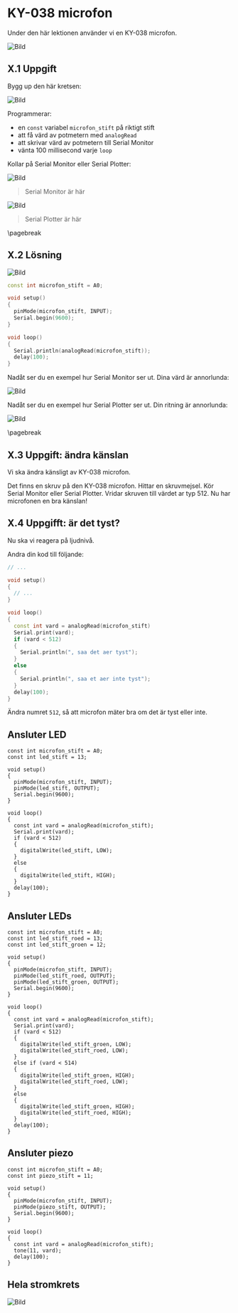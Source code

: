# KY-038 microfon

Under den här lektionen använder vi en KY-038 microfon.

![Bild](ky-038_microfon.png)

## X.1 Uppgift

Bygg up den här kretsen:

![Bild](ky-038_microfon_elkrets.png)

Programmerar:

* en `const` variabel `microfon_stift` på riktigt stift
* att få värd av potmetern med `analogRead`
* att skrivar värd av potmetern till Serial Monitor
* vänta 100 millisecond varje `loop`

Kollar på Serial Monitor eller Serial Plotter:

![Bild](serial_monitor_menu_item.png)

> Serial Monitor är här

![Bild](serial_plotter_menu_item.png)

> Serial Plotter är här

\pagebreak

## X.2 Lösning

![Bild](08_potmeter.png)

```c++
const int microfon_stift = A0;

void setup() 
{
  pinMode(microfon_stift, INPUT);
  Serial.begin(9600);
}

void loop() 
{
  Serial.println(analogRead(microfon_stift));
  delay(100);  
}
```

Nadåt ser du en exempel hur Serial Monitor ser ut.
Dina värd är annorlunda:

![Bild](serial_monitor_vaerd.png)

Nadåt ser du en exempel hur Serial Plotter ser ut.
Din ritning är annorlunda:

![Bild](serial_plotter_graf.png)

\pagebreak

## X.3 Uppgift: ändra känslan

Vi ska ändra känsligt av KY-038 microfon.

Det finns en skruv på den KY-038 microfon.
Hittar en skruvmejsel.
Kör Serial Monitor eller Serial Plotter.
Vridar skruven till värdet ar typ 512.
Nu har microfonen en bra känslan!

## X.4 Uppgifft: är det tyst?

Nu ska vi reagera på ljudnivå.

Andra din kod till följande:

```c++
// ...

void setup() 
{
  // ...
}

void loop()
{
  const int vard = analogRead(microfon_stift)
  Serial.print(vard);
  if (vard < 512) 
  {
    Serial.println(", saa det aer tyst");
  }
  else
  {
    Serial.println(", saa et aer inte tyst");
  }
  delay(100);  
}
```

Ändra numret `512`, så att microfon mäter bra om det är tyst eller inte.


## Ansluter LED

```
const int microfon_stift = A0;
const int led_stift = 13;

void setup() 
{
  pinMode(microfon_stift, INPUT);
  pinMode(led_stift, OUTPUT);
  Serial.begin(9600);
}

void loop()
{
  const int vard = analogRead(microfon_stift);
  Serial.print(vard);
  if (vard < 512) 
  {
    digitalWrite(led_stift, LOW);
  }
  else
  {
    digitalWrite(led_stift, HIGH);
  }
  delay(100);  
}
```

## Ansluter LEDs


```
const int microfon_stift = A0;
const int led_stift_roed = 13;
const int led_stift_groen = 12;

void setup() 
{
  pinMode(microfon_stift, INPUT);
  pinMode(led_stift_roed, OUTPUT);
  pinMode(led_stift_groen, OUTPUT);
  Serial.begin(9600);
}

void loop()
{
  const int vard = analogRead(microfon_stift);
  Serial.print(vard);
  if (vard < 512) 
  {
    digitalWrite(led_stift_groen, LOW);
    digitalWrite(led_stift_roed, LOW);
  }
  else if (vard < 514)
  {
    digitalWrite(led_stift_groen, HIGH);
    digitalWrite(led_stift_roed, LOW);
  }
  else
  {
    digitalWrite(led_stift_groen, HIGH);
    digitalWrite(led_stift_roed, HIGH);
  }
  delay(100);  
}
```

## Ansluter piezo

```
const int microfon_stift = A0;
const int piezo_stift = 11;

void setup() 
{
  pinMode(microfon_stift, INPUT);
  pinMode(piezo_stift, OUTPUT);
  Serial.begin(9600);
}

void loop()
{
  const int vard = analogRead(microfon_stift);
  tone(11, vard);
  delay(100);
}
```


## Hela stromkrets

![Bild](stromkrets_allt.png)
